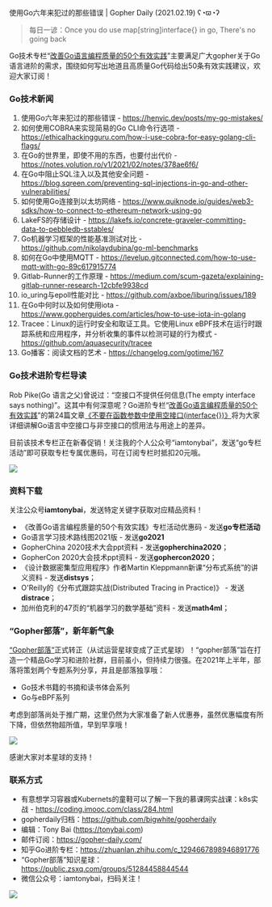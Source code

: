 使用Go六年来犯过的那些错误 | Gopher Daily (2021.02.19) ʕ◔ϖ◔ʔ

>每日一谚：Once you do use map[string]interface{} in go, There's no going back

Go技术专栏“[改善Go语⾔编程质量的50个有效实践](https://www.imooc.com/read/87)”主要满足广大gopher关于Go语言进阶的需求，围绕如何写出地道且高质量Go代码给出50条有效实践建议，欢迎大家订阅！

### Go技术新闻

1. 使用Go六年来犯过的那些错误 - https://henvic.dev/posts/my-go-mistakes/
2. 如何使用COBRA来实现简易的Go CLI命令行选项 - https://ethicalhackingguru.com/how-i-use-cobra-for-easy-golang-cli-flags/
3. 在Go的世界里，即使不用的东西，也要付出代价 - https://notes.volution.ro/v1/2021/02/notes/378ae6f6/
4. 在Go中阻止SQL注入以及其他安全问题 - https://blog.sqreen.com/preventing-sql-injections-in-go-and-other-vulnerabilities/
5. 如何使用Go连接到以太坊网络 - https://www.quiknode.io/guides/web3-sdks/how-to-connect-to-ethereum-network-using-go
6. LakeFS的存储设计 - https://lakefs.io/concrete-graveler-committing-data-to-pebbledb-sstables/
7. Go机器学习框架的性能基准测试对比 - https://github.com/nikolaydubina/go-ml-benchmarks
8. 如何在Go中使用MQTT - https://levelup.gitconnected.com/how-to-use-mqtt-with-go-89c617915774
9. Gitlab-Runner的工作原理 - https://medium.com/scum-gazeta/explaining-gitlab-runner-research-12cbfe9938cd
10. io_uring与epoll性能对比 - https://github.com/axboe/liburing/issues/189
11. 在Go中何时以及如何使用iota - https://www.gopherguides.com/articles/how-to-use-iota-in-golang
12. Tracee：Linux的运行时安全和取证工具。它使用Linux eBPF技术在运行时跟踪系统和应用程序，并分析收集的事件以检测可疑的行为模式 - https://github.com/aquasecurity/tracee
13. Go播客：阅读文档的艺术 - https://changelog.com/gotime/167

### Go技术进阶专栏导读

Rob Pike(Go 语言之父)曾说过：“空接口不提供任何信息(The empty interface says nothing)”。这其中有何深意呢？Go进阶专栏“[改善Go语⾔编程质量的50个有效实践](https://mp.weixin.qq.com/s/RThCEQOdytQxwrMP7XRTRw)”的第24篇文章[《不要在函数参数中使用空接口(interface{})》](https://www.imooc.com/read/87/article/2426)将为大家详细讲解Go语言中空接口与非空接口的惯用法与用途上的差异。

目前该技术专栏正在新春促销！关注我的个人公众号“iamtonybai”，发送“go专栏活动”即可获取专栏专属优惠码，可在订阅专栏时抵扣20元哦。

![](http://image.tonybai.com/img/202011/go-column-pgo-with-qr-and-text.png)


### 资料下载

关注公众号**iamtonybai**，发送特定关键字获取对应精品资料！

* 《改善Go语⾔编程质量的50个有效实践》专栏活动优惠码 - 发送**go专栏活动**
* Go语言学习技术路线图2021版 - 发送**go2021**
* GopherChina 2020技术大会ppt资料 - 发送**gopherchina2020**；
* GopherCon 2020大会技术ppt资料 - 发送**gophercon2020**；
* 《设计数据密集型应用程序》作者Martin Kleppmann新课“分布式系统”的讲义资料 - 发送**distsys**；
* O'Reilly的《分布式跟踪实战(Distributed Tracing in Practice)》 - 发送**distrace**；
* 加州伯克利的47页的“机器学习的数学基础”资料 - 发送**math4ml**；

### “Gopher部落”，新年新气象

[“Gopher部落”](https://mp.weixin.qq.com/s/jUqAL7hf2GmMun64BJufEA)正式转正（从试运营星球变成了正式星球）！“gopher部落”旨在打造一个精品Go学习和进阶社群，目前虽小，但持续力很强。在2021年上半年，部落将策划两个专题系列分享，并且是部落独享哦：

* Go技术书籍的书摘和读书体会系列
* Go与eBPF系列

考虑到部落尚处于推广期，这里仍然为大家准备了新人优惠券，虽然优惠幅度有所下降，但依然物超所值，早到早享哦！

![](http://image.tonybai.com/img/202011/gopher-tribe-zsxq.png)

感谢大家对本星球的支持！

### 联系方式

* 有意想学习容器或Kubernets的童鞋可以了解一下我的慕课网实战课：k8s实战 - https://coding.imooc.com/class/284.html
* gopherdaily归档：https://github.com/bigwhite/gopherdaily
* 编辑：Tony Bai (https://tonybai.com)
* 邮件订阅：https://gopher-daily.com/
* 知乎Go进阶专栏：https://zhuanlan.zhihu.com/c_1294667898946891776
* “Gopher部落”知识星球：https://public.zsxq.com/groups/51284458844544
* 微信公众号：iamtonybai，扫码关注！

![](http://image.tonybai.com/img/202011/qrcode_for_iamtonybai.jpg)
